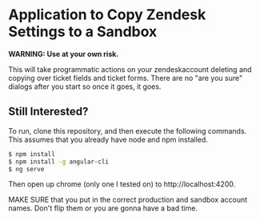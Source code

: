 # Application to Copy Zendesk Settings to a Sandbox
__WARNING: Use at your own risk.__

This will take programmatic actions on your zendeskaccount deleting and copying over
ticket fields and ticket forms. There are no "are you sure" dialogs after you start so
once it goes, it goes.

## Still Interested?

To run, clone this repository, and then execute the following commands. This assumes that
you already have node and npm installed.

```sh
$ npm install
$ npm install -g angular-cli
$ ng serve
```

Then open up chrome (only one I tested on) to http://localhost:4200.

MAKE SURE that you put in the correct production and sandbox account names. Don't flip them
or you are gonna have a bad time.
